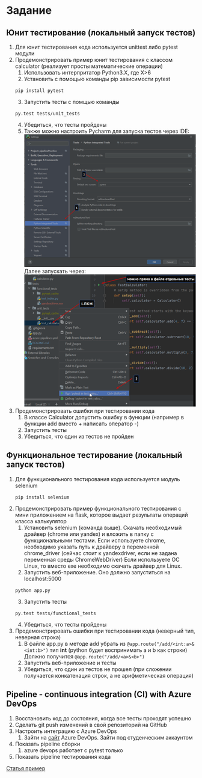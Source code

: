 # Задание
## Юнит тестирование (локальный запуск тестов)
1. Для юнит тестирования кода используется unittest либо pytest модули
2. Продемонстрировать пример юнит тестирования с классом calculator (реализует просты математические операции)
   1. Использовать интерпритатор Python3.X, где X>6
   2. Установить с помощью команды pip зависимости pytest
   ```shell
   pip install pytest
   ```
   3. Запустить тесты с помщью команды
   ```shell
   py.test tests/unit_tests
   ```
   4. Убедиться, что тесты пройдены
   5. Также можно настроить Pycharm для запуска тестов через IDE:
   ![img](assets/images/PycharmPytestSettings.png)\
   Далее запускать через:
   ![img](assets/images/RunTests.png)
3. Продемонстрировать ошибки при тестировании кода
   1. В классе Calculator допустить ошибку в функции (например в функции add вместо + написать оператор -)
   2. Запустить тесты
   3. Убедиться, что один из тестов не пройден
## Функциональное тестирование (локальный запуск тестов)
1. Для функционального тестирования кода используется модуль selenium
   ```shell
   pip install selenium
   ```
2. Продемонстрировать пример функционального тестирования с мини приложением на flask, которое выдает результаты операций класса калькулятор
   1. Установить selenium (команда выше). Скачать необходимый драйвер (chrome или yandex) и вложить в папку с функциональными тестами.
   Если используете chrome, необходимо указать путь к драйверу в переменной chrome_driver (сейчас стоит к yandexdriver, если не задана переменная среды ChromeWebDriver)
      Если используете ОС Linux, то вместо exe необходимо скачать драйвер для Linux.
   2. Запустить веб-приложение. Оно должно запуститься на localhost:5000
   ```shell
   python app.py
   ``` 
   3. Запустить тесты   
   ```shell
   py.test tests/functional_tests
   ```
   4. Убедиться, что тесты пройдены
3. Продемонстрировать ошибки при тестировании кода (неверный тип, неверная строка)
   1. В файле app.py в методе add убрать из ```@app.route("/add/<int:a>&<int:b>")``` тип **int** (python будет воспринимать a и b как строки)
      Должно получится ```@app.route("/add/<a>&<b>")```
   2. Запустить веб-приложение и тесты
   3. Убедиться, что один из тестов не прошел (при сложении получается конкатенация строк, а не арифметическая операция)
## Pipeline - continuous integration (CI) with Azure DevOps
1. Восстановить код до состояния, когда все тесты проходят успешно
2. Сделать git push изменений в свой репозиторий на GitHub
3. Настроить интеграцию с Azure DevOps
   1. Зайти на [сайт](https://dev.azure.com) Azure DevOps. Зайти под студенческим аккаунтом
3. Показать pipeline сборки
   1. azure devops работает с pytest только
4. Показать pipeline тестирования кода

[Статья пример](https://www.azuredevopslabs.com/labs/vstsextend/python/)